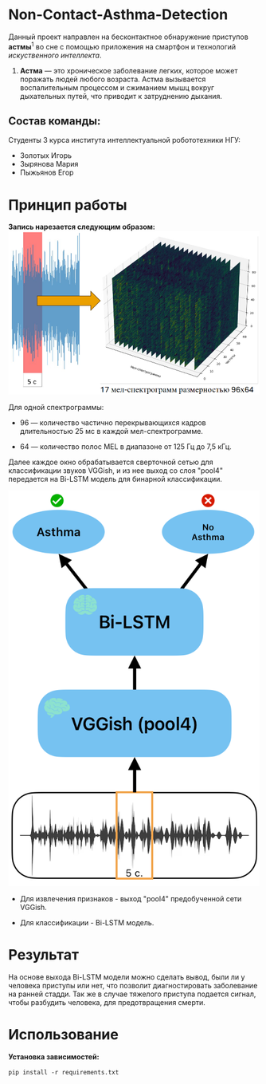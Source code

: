 # Non-Contact-Asthma-Detection

Данный проект направлен на бесконтактное обнаружение приступов **астмы**<sup>1</sup> во сне с помощью приложения на смартфон и технологий *искуственного интеллекта*.

1) **Астма** — это хроническое заболевание легких, которое может поражать людей любого возраста. Астма вызывается воспалительным процессом и сжиманием мышц вокруг дыхательных путей, что приводит к затруднению дыхания.

## Состав команды:
Студенты 3 курса института интеллектуальной робототехники НГУ:
- Золотых Игорь
- Зырянова Мария
- Пыжьянов Егор

# Принцип работы

**Запись нарезается следующим образом:**
![spec](./images/mel_spec.png)

Для одной спектрограммы: 

- 96 — количество частично перекрывающихся кадров длительностью 25 мс в каждой мел-спектрограмме.​

- 64 — количество полос MEL в диапазоне от 125 Гц до 7,5 кГц.

Далее каждое окно обрабатывается сверточной сетью для классификации звуков VGGish, и из нее выход со слоя "pool4" передается на Bi-LSTM модель для бинарной классификации. 

![neural_networks](./images/neural_networks.png)

- Для извлечения признаков - выход "pool4" предобученной сети VGGish.​

- Для классификации - Bi-LSTM модель.

# Результат

На основе выхода Bi-LSTM модели можно сделать вывод, были ли у человека приступы или нет, что позволит диагностировать заболевание на ранней стадди. Так же в случае тяжелого приступа подается сигнал, чтобы разбудить человека, для предотвращения смерти.

# Использование

**Установка зависимостей:**

```
pip install -r requirements.txt
```
